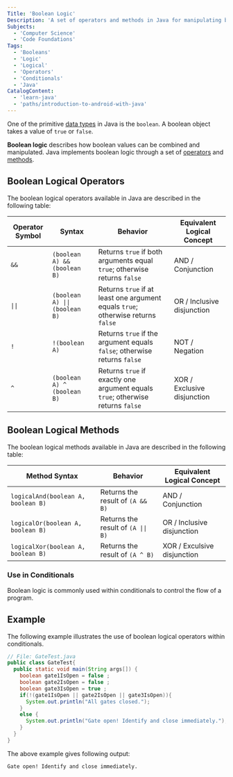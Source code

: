 ```yaml
---
Title: 'Boolean Logic'
Description: 'A set of operators and methods in Java for manipulating booleans.'
Subjects:
  - 'Computer Science'
  - 'Code Foundations'
Tags:
  - 'Booleans'
  - 'Logic'
  - 'Logical'
  - 'Operators'
  - 'Conditionals'
  - 'Java'
CatalogContent:
  - 'learn-java'
  - 'paths/introduction-to-android-with-java'
---
```


One of the primitive [data types](https://www.codecademy.com/resources/docs/java/data-types) in Java is the `boolean`. A boolean object takes a value of `true` or `false`.

**Boolean logic** describes how boolean values can be combined and manipulated. Java implements boolean logic through a set of [operators](https://www.codecademy.com/resources/docs/java/operators) and [methods](https://www.codecademy.com/resources/docs/java/methods).

## Boolean Logical Operators

The boolean logical operators available in Java are described in the following table:

| Operator Symbol | Syntax                         | Behavior                                                                         | Equivalent Logical Concept  |
| --------------- | ------------------------------ | -------------------------------------------------------------------------------- | --------------------------- |
| `&&`            | `(boolean A) && (boolean B)`   | Returns `true` if both arguments equal `true`; otherwise returns `false`         | AND / Conjunction           |
| `\|\|`          | `(boolean A) \|\| (boolean B)` | Returns `true` if at least one argument equals `true`; otherwise returns `false` | OR / Inclusive disjunction  |
| `!`             | `!(boolean A)`                 | Returns `true` if the argument equals `false`; otherwise returns `false`         | NOT / Negation              |
| `^`             | `(boolean A) ^ (boolean B)`    | Returns `true` if exactly one argument equals `true`; otherwise returns `false`  | XOR / Exclusive disjunction |

## Boolean Logical Methods

The boolean logical methods available in Java are described in the following table:

| Method Syntax                      | Behavior                           | Equivalent Logical Concept  |
| ---------------------------------- | ---------------------------------- | --------------------------- |
| `logicalAnd(boolean A, boolean B)` | Returns the result of `(A && B)`   | AND / Conjunction           |
| `logicalOr(boolean A, boolean B)`  | Returns the result of `(A \|\| B)` | OR / Inclusive disjunction  |
| `logicalXor(boolean A, boolean B)` | Returns the result of `(A ^ B)`    | XOR / Exculsive disjunction |

### Use in Conditionals

Boolean logic is commonly used within conditionals to control the flow of a program.

## Example

The following example illustrates the use of boolean logical operators within conditionals.

```java
// File: GateTest.java
public class GateTest{
  public static void main(String args[]) {
    boolean gate1IsOpen = false ;
    boolean gate2IsOpen = false ;
    boolean gate3IsOpen = true ;
    if(!(gate1IsOpen || gate2IsOpen || gate3IsOpen)){
      System.out.println("All gates closed.");
    }
    else {
      System.out.println("Gate open! Identify and close immediately.");
    }
  }
}
```

The above example gives following output:

```shell
Gate open! Identify and close immediately.
```
